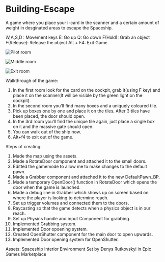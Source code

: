 # Building-Escape

A game where you place your i-card in the scanner and a certain amount of weight in desginated areas to escape the Spaceship.

W,A,S,D : Movement keys
E: Go up
Q: Go down
F(Hold): Grab an object
F(Release): Release the object
Alt + F4: Exit Game

![Pilot room](https://user-images.githubusercontent.com/81677957/124648360-cbd2c700-deb4-11eb-846d-7d3ff2b627ba.png)

![Middle room](https://user-images.githubusercontent.com/81677957/124648478-ec9b1c80-deb4-11eb-8a26-3f128146a36a.png)

![Exit room](https://user-images.githubusercontent.com/81677957/124648502-f3c22a80-deb4-11eb-860a-9a48e24b4299.png)


Walkthrough of the game:
1. In the first room look for the card on the cockpit, grab it(using F key) and place it on the scanner(It will be visible by the green light on the cockpit).
2. In the second room you'll find many boxes and a uniquely coloured tile.
3. Pick up boxes one by one and place it on the tiles. After 3 tiles have been placed, the door should open.
4. In the 3rd room you'll find the unique tile again, just place a single box on it and the massive gate should open.
5. You can walk out of the ship now.
6. Alt+f4 to exit out of the game.


Steps of creating:

1. Made the map using the assets.
2. Made a RotateDoor component and attached it to the small doors.
3. Editted the gamemode to allow me to make changes to the default pawn.
4. Made a Grabber component and attached it to the new DefaultPawn_BP.
5. Made a temporary OpenDoor() function in RotateDoor which opens the door when the game is launched.
6. Made a debug line in Grabber which shows up on screen based on where the player is looking to determine reach.
7. Set up trigger volumes and connected them to the doors.
8. Raycasting so that the game detects when a physics object is in our reach.
9. Set up Physics handle and input Component for grabbing.
10. Implemented Grabbing system.
11. Implemented Door opoening system.
12. Created OpenShutter component for the main door to open upwards.
13. Implemented Door opening system for OpenShutter.


Assets: Spaceship Interior Environment Set by Denys Rutkovskyi in Epic Games Marketplace
